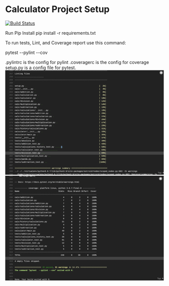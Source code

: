 # Calculator Project Setup  
[![Build Status](https://app.travis-ci.com/mdmrts/calculator.svg?branch=main)](https://app.travis-ci.com/mdmrts/calculator)  


Run Pip Install
pip install -r requirements.txt

To run tests, Lint, and Coverage report use this command:

pytest  --pylint --cov

.pylintrc is the config for pylint
.coveragerc is the config for coverage
setup.py is a config file for pytest.
![img.png](img.png)
![img_1.png](img_1.png)
